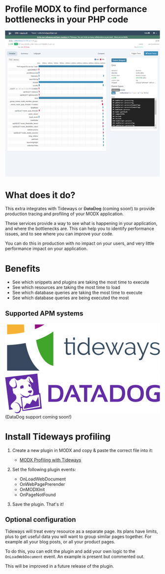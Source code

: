 # Profile MODX to find performance bottlenecks in your PHP code
![An image of MODX telemetry in action](docs/_assets/screenshot-tideways.png)

# What does it do?

This extra integrates with Tideways or ~~DataDog~~ (coming soon!) to provide production tracing and profiling of your MODX application.

These services provide a way to see what is happening in your application, and where the bottlenecks are. This can help you to identify performance issues, and to see where you can improve your code.

You can do this in production with no impact on your users, and very little performance impact on your application.

# Benefits
* See which snippets and plugins are taking the most time to execute
* See which resources are taking the most time to load
* See which database queries are taking the most time to execute
* See which database queries are being executed the most

## Supported APM systems 
[![Tideways](docs/_assets/tideways-dark.svg)](https://www.tideways.com)
[![Datadog](docs/_assets/dd_logo_h_rgb.svg)](https://www.datadoghq.com)
(DataDog support coming soon!)
# Install Tideways profiling

1. Create a new plugin in MODX and copy & paste the correct file into it:
   - [MODX Profiling with Tideways](plugins/tideways.php)

2. Set the following plugin events:
   * OnLoadWebDocument
   * OnWebPagePrerender
   * OnMODXInit
   * OnPageNotFound

3. Save the plugin. That's it!

## Optional configuration
Tideways will treat every resource as a separate page. Its plans have limits, plus to get useful data you will want to group similar pages together. For example all your blog posts, or all your product pages.

To do this, you can edit the plugin and add your own logic to the `OnLoadWebDocument` event. An example is present but commented out.

This will be improved in a future release of the plugin.
